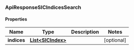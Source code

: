 
### ApiResponseSICIndicesSearch

#### Properties
Name | Type | Description | Notes
------------ | ------------- | ------------- | -------------
**indices** | [**List&lt;SICIndex&gt;**](SICIndex.md) |  |  [optional]



